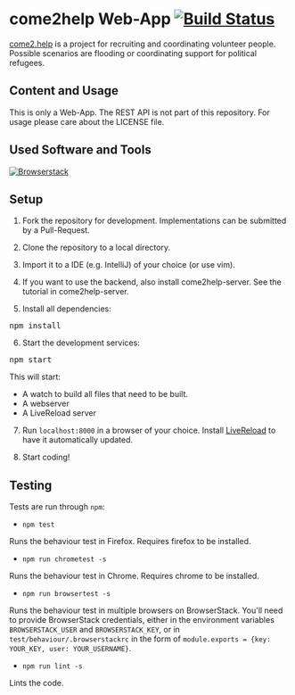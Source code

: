 # come2help Web-App [![Build Status](https://travis-ci.org/HelfenKannJeder/come2help-web.svg?branch=master)](https://travis-ci.org/HelfenKannJeder/come2help-web)

<a href="http://come2.help">come2.help</a> is a project for recruiting and coordinating volunteer people.
Possible scenarios are flooding or coordinating support for political refugees.

## Content and Usage

This is only a Web-App. The REST API is not part of this repository. For usage please care about the
LICENSE file.

## Used Software and Tools

<a href="http://browserstack.com/"><img src="http://helfenkannjeder.de/fileadmin/_processed_/csm_logo_072d30a442.png" alt="Browserstack" border="0" /></a>

## Setup

1. Fork the repository for development. Implementations can be submitted by a Pull-Request.

2. Clone the repository to a local directory.

3. Import it to a IDE (e.g. IntelliJ) of your choice (or use vim).

4. If you want to use the backend, also install come2help-server. See the tutorial in come2help-server.

5. Install all dependencies:
 <pre>npm install</pre>

6. Start the development services:
 <pre>npm start</pre> This will start:
 * A watch to build all files that need to be built.
 * A webserver
 * A LiveReload server

7. Run `localhost:8000` in a browser of your choice. Install [LiveReload](http://livereload.com/) to have it automatically updated.

8. Start coding!

## Testing
Tests are run through `npm`:

 * `npm test`

  Runs the behaviour test in Firefox. Requires firefox to be installed.

 * `npm run chrometest -s`

 Runs the behaviour test in Chrome. Requires chrome to be installed.

 * `npm run browsertest -s`

 Runs the behaviour test in multiple browsers on BrowserStack. You'll need to provide BrowserStack credentials, either in the environment variables `BROWSERSTACK_USER` and `BROWSERSTACK_KEY`, or in `test/behaviour/.browserstackrc` in the form of `module.exports = {key: YOUR_KEY, user: YOUR_USERNAME}`.

 * `npm run lint -s`

 Lints the code.
